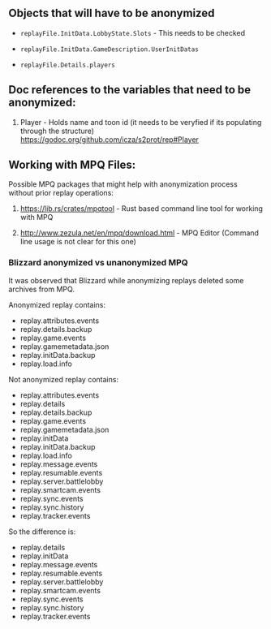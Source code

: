 ## Objects that will have to be anonymized

- `replayFile.InitData.LobbyState.Slots` - This needs to be checked

- `replayFile.InitData.GameDescription.UserInitDatas`

- `replayFile.Details.players`


## Doc references to the variables that need to be anonymized:

1. Player - Holds name and toon id (it needs to be veryfied if its populating through the structure)
https://godoc.org/github.com/icza/s2prot/rep#Player

## Working with MPQ Files:
Possible MPQ packages that might help with anonymization process without prior replay operations:

1. https://lib.rs/crates/mpqtool - Rust based command line tool for working with MPQ

2. http://www.zezula.net/en/mpq/download.html - MPQ Editor (Command line usage is not clear for this one)

### Blizzard anonymized vs unanonymized MPQ

It was observed that Blizzard while anonymizing replays deleted some archives from MPQ.

Anonymized replay contains:
- replay.attributes.events
- replay.details.backup
- replay.game.events
- replay.gamemetadata.json
- replay.initData.backup
- replay.load.info

Not anonymized replay contains:
- replay.attributes.events
- replay.details
- replay.details.backup
- replay.game.events
- replay.gamemetadata.json
- replay.initData
- replay.initData.backup
- replay.load.info
- replay.message.events
- replay.resumable.events
- replay.server.battlelobby
- replay.smartcam.events
- replay.sync.events
- replay.sync.history
- replay.tracker.events

So the difference is:
- replay.details
- replay.initData
- replay.message.events
- replay.resumable.events
- replay.server.battlelobby
- replay.smartcam.events
- replay.sync.events
- replay.sync.history
- replay.tracker.events
